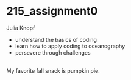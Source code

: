 # 215_assignment0
Julia Knopf
- understand the basics of coding
- learn how to apply coding to oceanography
- persevere through challenges 
<br>
My favorite fall snack is pumpkin pie. 
